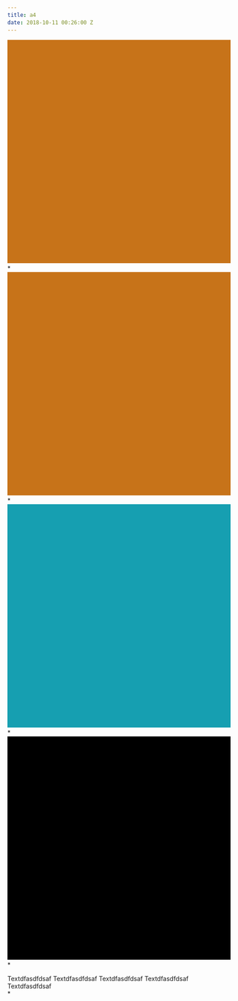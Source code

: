 ```yaml
---
title: a4
date: 2018-10-11 00:26:00 Z
---
```


<a href="gallery.html" class="ajax-popup-link"><img class="img-responsive" alt="sample" class="ajax-popup-link" src="img/portf_gal/main/2.jpg"></a>*
<img class="img-responsive" alt="sample" src="img/portf_gal/1/2.jpg">*
<img class="img-responsive" alt="sample" src="img/portf_gal/1/3.jpg">*
<img class="img-responsive" alt="sample" src="img/portf_gal/1/1.jpg">*
<div class="description">Textdfasdfdsaf Textdfasdfdsaf Textdfasdfdsaf Textdfasdfdsaf Textdfasdfdsaf</div>*
